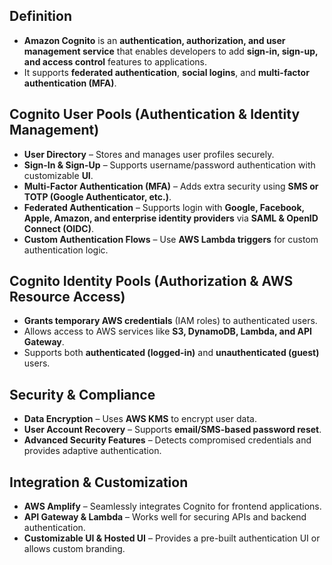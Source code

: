 ## **Definition**

- **Amazon Cognito** is an **authentication, authorization, and user management service** that enables developers to add **sign-in, sign-up, and access control** features to applications.  
- It supports **federated authentication**, **social logins**, and **multi-factor authentication (MFA)**.

## **Cognito User Pools (Authentication & Identity Management)**

- **User Directory** – Stores and manages user profiles securely.  
- **Sign-In & Sign-Up** – Supports username/password authentication with customizable **UI**.  
- **Multi-Factor Authentication (MFA)** – Adds extra security using **SMS or TOTP (Google Authenticator, etc.)**.  
- **Federated Authentication** – Supports login with **Google, Facebook, Apple, Amazon, and enterprise identity providers** via **SAML & OpenID Connect (OIDC)**.  
- **Custom Authentication Flows** – Use **AWS Lambda triggers** for custom authentication logic.

## **Cognito Identity Pools (Authorization & AWS Resource Access)**

- **Grants temporary AWS credentials** (IAM roles) to authenticated users.  
- Allows access to AWS services like **S3, DynamoDB, Lambda, and API Gateway**.  
- Supports both **authenticated (logged-in)** and **unauthenticated (guest)** users.

## **Security & Compliance**

- **Data Encryption** – Uses **AWS KMS** to encrypt user data.  
- **User Account Recovery** – Supports **email/SMS-based password reset**.  
- **Advanced Security Features** – Detects compromised credentials and provides adaptive authentication.

## **Integration & Customization**

- **AWS Amplify** – Seamlessly integrates Cognito for frontend applications.  
- **API Gateway & Lambda** – Works well for securing APIs and backend authentication.  
- **Customizable UI & Hosted UI** – Provides a pre-built authentication UI or allows custom branding.
